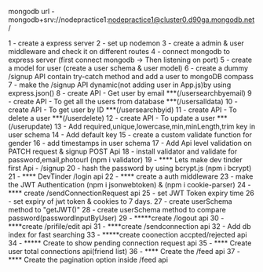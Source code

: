 mongodb url - mongodb+srv://nodepractice1:nodepractice1@cluster0.d90ga.mongodb.net/



1 - create a express server
2 - set up nodemon
3 - create a admin & user middleware and check it on different routes
4 - connect mongodb to express server (first connect mongodb -> Then listening on port)
5 - create a model for user (create a user schema & user model)
6 - create a dummy /signup API contain try-catch method and add a user to mongoDB compass
7 - make the /signup API dynamic(not adding user in App.js)by using express.json()
8 - create API - Get user by email ***(/usersearchbyemail)
9 - create API - To get all the users from database ***(/usersalldata)
10 - create API - To get user by ID ***(/usersearchbyid)
11 - create API - To delete a user ***(/userdelete)
12 - create API - To update a user ***(/userupdate)
13 - Add required,unique,lowercase,min,minLength,trim key in user schema
14 - Add default key
15 - create a custom validate function for gender
16 - add timestamps in user schema
17 - Add Api level validation on PATCH request & signup POST Api
18 - install validator and validate for password,email,photourl (npm i validator)
19 - **** Lets make dev tinder first Api - /signup
20 - hash the password by using bcrypt.js (npm i bcrypt)
21 - **** DevTinder /login api
22 - **** create a auth middleware
23 - make the JWT Authentication (npm i jsonwebtoken) & (npm i cookie-parser)
24 - **** create /sendConnectionRequest api
25 - set JWT Token expiry time
26 - set expiry of jwt token & cookies to 7 days.
27 - create userSchema method to "getJWT()"
28 - create userSchema method to compare password(passwordInputByUser)
29 - *****create /logout api
30 - ****create /prifile/edit api
31 - ****create /sendconnection api
32 - Add db index for fast searching 
33 - *****create coonection accpted/rejected api
34 - ***** Create to show pending connection request api
35 - **** Create user total connections api(friend list)
36 - **** Create the /feed api
37 - **** Create the pagination option inside /feed api